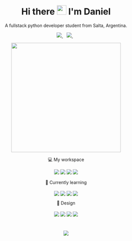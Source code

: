 <h1 align='center'>
  Hi there <img src="https://user-images.githubusercontent.com/1303154/88677602-1635ba80-d120-11ea-84d8-d263ba5fc3c0.gif" width="30"> I'm Daniel
</h1>

<p align='center'>
  A fullstack python developer student from Salta, Argentina.
</p>

<p align='center'>
  
  <a href="https://www.linkedin.com/in/daniel-alejandro-tejerina/">
    <img src="https://img.shields.io/badge/linkedin-%230077B5.svg?&style=for-the-badge&logo=linkedin&logoColor=white" />
  </a>&nbsp;&nbsp;
  <a href="mailto:danieltejerina0493@gmail.com">
    <img src="https://img.shields.io/badge/Gmail-D14836?style=for-the-badge&logo=gmail&logoColor=white" />
  </a>&nbsp;&nbsp;
<!--   <a href="https://mettralla.itch.io">
    <img src="https://img.shields.io/badge/Itch.io-FA5C5C?style=for-the-badge&logo=itch.io&logoColor=white" />
  </a>&nbsp;&nbsp; -->
</p>

<p align='center'>
  <a href="#"><img src="https://github-readme-stats.vercel.app/api?username=Mettralla&show_icons=true&count_private=true&theme=dark" width="350"></a>
</p>

<p align='center'>
  💻 My workspace<br/><br/>
  <img src="https://img.shields.io/badge/Windows-0078D6?style=for-the-badge&logo=windows&logoColor=white" />
  <img src="https://img.shields.io/badge/Intel-Core_i5_7th-0071C5?style=for-the-badge&logo=intel&logoColor=white" />
  <img src="https://img.shields.io/badge/RAM-8GB-%230071C5.svg?&style=for-the-badge&logoColor=white" />
  <img src="https://img.shields.io/badge/nvidia-gt%20710-%2376B900.svg?&style=for-the-badge&logo=nvidia&logoColor=white" />
</p>

<p align='center'>
  📘 Currently learning<br/><br/>
  <img align="center" src="https://img.shields.io/badge/Python-14354C?style=for-the-badge&logo=python&logoColor=white" />
  <img align="center" src="https://img.shields.io/badge/HTML5-E34F26?style=for-the-badge&logo=html5&logoColor=white" />
  <img align="center" src="https://img.shields.io/badge/CSS3-1572B6?style=for-the-badge&logo=css3&logoColor=white" />
  <img align="center" src="https://img.shields.io/badge/SQLite-07405E?style=for-the-badge&logo=sqlite&logoColor=white" />
</p>

<p align='center'>
  🎨 Design<br/><br/>
  <img align="center" src="https://img.shields.io/badge/Illustrator-E34F26?style=for-the-badge&logo=&logoColor=white" />
  <img align="center" src="https://img.shields.io/badge/Photoshop-1572B6?style=for-the-badge&logo=ps&logoColor=white" />
  <img align="center" src="https://img.shields.io/badge/Indesign-CC6699?style=for-the-badge&logo=&logoColor=white" />
  <img align="center" src="https://img.shields.io/badge/SAI-239120?style=for-the-badge&logo=&logoColor=white" />
</p>
<br>
<p align='center'>
  <a href="#"><img src="https://badges.pufler.dev/visits/Mettralla/Mettralla"></a>
</p>

<!-- <details align='center'>
  <summary>:zap: My workspace specs</summary>
</details>-->

<!--
**Mettralla/Mettralla** is a ✨ _special_ ✨ repository because its `README.md` (this file) appears on your GitHub profile.

Here are some ideas to get you started:

- 🔭 I’m currently working on ...
- 🌱 I’m currently learning ...
- 👯 I’m looking to collaborate on ...
- 🤔 I’m looking for help with ...
- 💬 Ask me about ...
- 📫 How to reach me: ...
- 😄 Pronouns: ...
- ⚡ Fun fact: ...
-->
